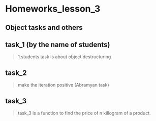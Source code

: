 # Homeworks_lesson_3
## Object tasks and others
## task_1 (by the name of students)
> 1.students task is about object destructuring
## task_2 
> make the iteration positive (Abramyan task)
 ## task_3
> task_3 is a function to find the price of  n killogram of a product. 


